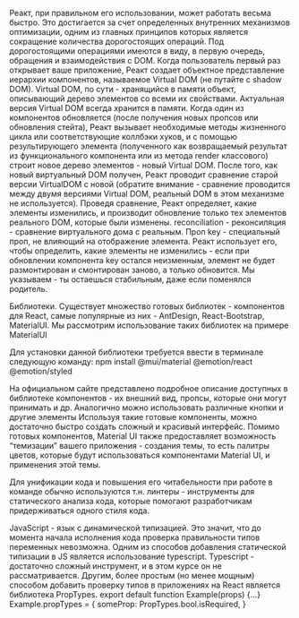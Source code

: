 Реакт, при правильном его использовании, может работать весьма быстро. Это
достигается за счет определенных внутренних механизмов оптимизации, одним из
главных принципов которых является сокращение количества дорогостоящих
операций. Под дорогостоящими операциями имеются в виду, в первую очередь,
обращения и взаимодействия с DOM.
Когда пользователь первый раз открывает ваше приложение, Реакт создает
объектное представление иерархии компонентов, называемое Virtual DOM (не
путайте с shadow DOM). Virtual DOM, по сути - хранящийся в памяти объект,
описывающий дерево элементов со всеми их свойствами. Актуальная версия Virtual
DOM всегда хранится в памяти.
Когда один из компонентов обновляется (после получения новых пропсов или
обновления стейта), Реакт вызывает необходимые методы жизненного цикла или
соответствующие коллбэки хуков, и с помощью результирующего элемента
(полученного как возвращаемый результат из функционального компонента или из
метода render классового) строит новое дерево элементов - новый Virtual DOM.
После того, как новый виртуальный DOM получен, Реакт проводит сравнение старой
версии VirtualDOM с новой (обратите внимание - сравнение проводится между
двумя версиями Virtual DOM, реальный DOM в этом механизме не используется).
Проведя сравнение, Реакт определяет, какие элементы изменились, и производит
обновление только тех элементов реального DOM, которые были изменены.
reconciliation - реконсиляция - сравнение виртуального дома с реальным. 
Проп key - специальный проп, не влияющий на отображение элемента. Реакт
использует его, чтобы определить, какие элементы не изменились - если при
обновлении компонента key остался неизменным, элемент не будет размонтирован
и смонтирован заново, а только обновится. Мы указываем - ты остаешься стабильным, даже если поменялся родитель. 

Библиотеки.
Существует множество готовых библиотек  - компонентов для React, самые популярные из них - AntDesign, React-Bootstrap,
MaterialUI. Мы рассмотрим использование таких библиотек на примере MaterialUI

Для установки данной библиотеки требуется ввести в терминале следующую
команду:
npm install @mui/material @emotion/react @emotion/styled

На официальном сайте представлено подробное описание доступных в библиотеке
компонентов - их внешний вид, пропсы, которые они могут принимать и др.
Аналогично можно использовать различные кнопки и другие элементы
Используя такие готовые компоненты, можно достаточно быстро создать сложный и
красивый интерфейс.
Помимо готовых компонентов, Material UI также предоставляет возможность
“темизации” вашего приложения - создания темы, то есть палитры цветов, которые
будут использоваться компонентами Material UI, и применения этой темы.

Для унификации кода и повышения его читабельности при работе в команде
обычно используются т.н. линтеры - инструменты для статического анализа кода,
которые помогают разработчикам придерживаться одного стиля кода. 

JavaScript - язык с динамической типизацией. Это значит, что до момента начала
исполнения кода проверка правильности типов переменных невозможна. Одним из
способов добавления статической типизации в JS является использование
typescript. Typescript - достаточно сложный инструмент, и в этом курсе он не
рассматривается.
Другим, более простым (но менее мощным) способом добавить проверку типов в
приложениях на React является библиотека PropTypes. 
export default function Example(props) {...}
Example.propTypes = {
someProp: PropTypes.bool.isRequired,
}